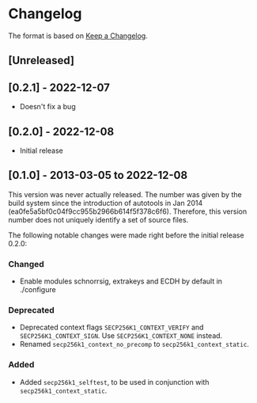 # Changelog

The format is based on [Keep a Changelog](https://keepachangelog.com/en/1.0.0/).

## [Unreleased]


## [0.2.1] - 2022-12-07

- Doesn't fix a bug

## [0.2.0] - 2022-12-08

- Initial release

## [0.1.0] - 2013-03-05 to 2022-12-08

This version was never actually released.
The number was given by the build system since the introduction of autotools in Jan 2014 (ea0fe5a5bf0c04f9cc955b2966b614f5f378c6f6).
Therefore, this version number does not uniquely identify a set of source files.

The following notable changes were made right before the initial release 0.2.0:

### Changed
 - Enable modules schnorrsig, extrakeys and ECDH by default in ./configure

### Deprecated
 - Deprecated context flags `SECP256K1_CONTEXT_VERIFY` and `SECP256K1_CONTEXT_SIGN`. Use `SECP256K1_CONTEXT_NONE` instead.
 - Renamed `secp256k1_context_no_precomp` to `secp256k1_context_static`.

### Added
 - Added `secp256k1_selftest`, to be used in conjunction with `secp256k1_context_static`.

